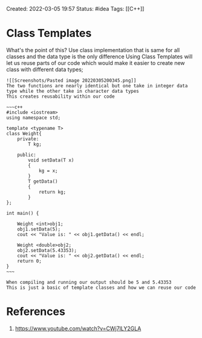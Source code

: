 Created: 2022-03-05 19:57
Status: #idea
Tags: [[C++]]
# Class Templates

What's the point of this?
Use class implementation that is same for all classes and the data type is the only difference
Using Class Templates will let us reuse parts of our code which would make it easier to create new class with different data types;

```ad-example
![[Screenshots/Pasted image 20220305200345.png]]
The two functions are nearly identical but one take in integer data type while the other take in character data types
This creates reusability within our code
```

```ad-info
~~~c++
#include <iostream>
using namespace std;

template <typename T>
class Weight{
	private:
		T kg;
	
	public:
		void setData(T x)
		{
			kg = x;
		}
		T getData()
		{
			return kg;
		}
};

int main() {
	
	Weight <int>obj1;
	obj1.setData(5);
	cout << "Value is: " << obj1.getData() << endl;
	
	Weight <double>obj2;
	obj2.setData(5.43353);
	cout << "Value is: " << obj2.getData() << endl;
	return 0;
}
~~~

When compiling and running our output should be 5 and 5.43353
This is just a basic of template classes and how we can reuse our code
```

# References
1. https://www.youtube.com/watch?v=CWj7lLY2GLA
